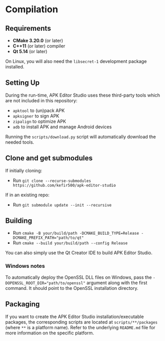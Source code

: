 # Compilation

## Requirements

- **CMake 3.20.0** (or later)
- **C++11** (or later) compiler
- **Qt 5.14** (or later)

On Linux, you will also need the `libsecret-1` development package installed.

## Setting Up

During the run-time, APK Editor Studio uses these third-party tools which are not included in this repository:

- `apktool` to (un)pack APK
- `apksigner` to sign APK
- `zipalign` to optimize APK
- `adb` to install APK and manage Android devices

Running the `scripts/download.py` script will automatically download the needed tools.

## Clone and get submodules

If initially cloning:

- Run `git clone --recurse-submodules https://github.com/kefir500/apk-editor-studio`

If in an existing repo:

- Run `git submodule update --init --recursive`

## Building

- Run `cmake -B your/build/path -DCMAKE_BUILD_TYPE=Release -DCMAKE_PREFIX_PATH="path/to/qt"`
- Run `cmake --build your/build/path --config Release`

You can also simply use the Qt Creator IDE to build APK Editor Studio.

### Windows notes

To automatically deploy the OpenSSL DLL files on Windows,
pass the `-DOPENSSL_ROOT_DIR="path/to/openssl"` argument along with the first command.
It should point to the OpenSSL installation directory.

## Packaging

If you want to create the APK Editor Studio installation/executable packages,
the corresponding scripts are located at `scripts/**/packages` (where `**` is a platform name).
Refer to the underlying `README.md` file for more information on the specific platform.

